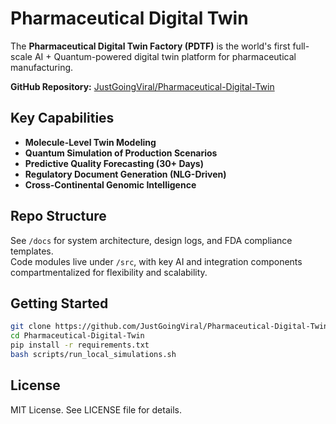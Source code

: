 # Pharmaceutical Digital Twin

The **Pharmaceutical Digital Twin Factory (PDTF)** is the world's first full-scale AI + Quantum-powered digital twin platform for pharmaceutical manufacturing.

**GitHub Repository:** [JustGoingViral/Pharmaceutical-Digital-Twin](https://github.com/JustGoingViral/Pharmaceutical-Digital-Twin)

## Key Capabilities

- **Molecule-Level Twin Modeling**
- **Quantum Simulation of Production Scenarios**
- **Predictive Quality Forecasting (30+ Days)**
- **Regulatory Document Generation (NLG-Driven)**
- **Cross-Continental Genomic Intelligence**

## Repo Structure

See `/docs` for system architecture, design logs, and FDA compliance templates.  
Code modules live under `/src`, with key AI and integration components compartmentalized for flexibility and scalability.

## Getting Started

```bash
git clone https://github.com/JustGoingViral/Pharmaceutical-Digital-Twin.git
cd Pharmaceutical-Digital-Twin
pip install -r requirements.txt
bash scripts/run_local_simulations.sh
```

## License

MIT License. See LICENSE file for details.
